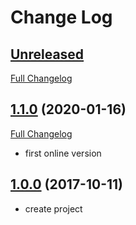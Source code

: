 # Change Log

## [Unreleased](https://github.com/alphasnow/utils/tree/HEAD)

[Full Changelog](https://github.com/alphasnow/utils/compare/1.1.0...HEAD)

## [1.1.0](https://github.com/overtrue/wechat/tree/1.1.0) (2020-01-16)
[Full Changelog](https://github.com/overtrue/wechat/compare/1.0.0...1.1.0)

- first online version

## [1.0.0](https://github.com/overtrue/wechat/tree/1.0.0) (2017-10-11)

- create project
